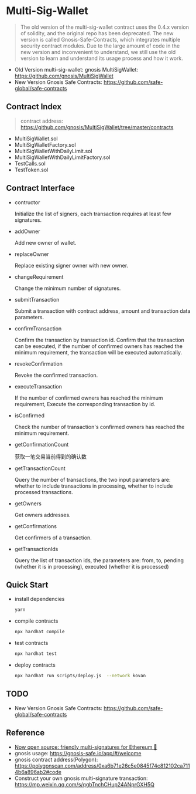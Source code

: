 # Multi-Sig-Wallet

> The old version of the multi-sig-wallet contract uses the 0.4.x version of solidity, and the original repo has been deprecated. The new version is called Gnosis-Safe-Contracts, which integrates multiple security contract modules. Due to the large amount of code in the new version and inconvenient to understand, we still use the old version to learn and understand its usage process and how it work.

- Old Version multi-sig-wallet: gnosis MultiSigWallet: <https://github.com/gnosis/MultiSigWallet>
- New Version Gnosis Safe Contracts: <https://github.com/safe-global/safe-contracts>

## Contract Index

> contract address: <https://github.com/gnosis/MultiSigWallet/tree/master/contracts>

- MultiSigWallet.sol
- MultiSigWalletFactory.sol
- MultiSigWalletWithDailyLimit.sol
- MultiSigWalletWithDailyLimitFactory.sol
- TestCalls.sol
- TestToken.sol

## Contract Interface

- contructor

  Initialize the list of signers, each transaction requires at least few signatures.

- addOwner

  Add new owner of wallet.

- replaceOwner

  Replace existing signer owner with new owner.

- changeRequirement

  Change the minimum number of signatures.

- submitTransaction

  Submit a transaction with contract address, amount and transaction data parameters.

- confirmTransaction

  Confirm the transaction by transaction id. Confirm that the transaction can be executed, if the number of confirmed owners has reached the minimum requirement, the transaction will be executed automatically.

- revokeConfirmation

  Revoke the confirmed transaction.

- executeTransaction

  If the number of confirmed owners has reached the minimum requirement, Execute the corresponding transaction by id.

- isConfirmed

  Check the number of transaction's confirmed owners has reached the minimum requirement.

- getConfirmationCount

  获取一笔交易当前得到的确认数

- getTransactionCount

  Query the number of transactions, the two input parameters are: whether to include transactions in processing, whether to include processed transactions.

- getOwners

  Get owners addresses.

- getConfirmations

  Get confirmers of a transaction.

- getTransactionIds
  
  Query the list of transaction ids, the parameters are: from, to, pending (whether it is in processing), executed (whether it is processed)

## Quick Start

- install dependencies

  ```sh
  yarn
  ```

- compile contracts

  ```sh
  npx hardhat compile
  ```

- test contracts

  ```sh
  npx hardhat test
  ```

- deploy contracts

  ```sh
  npx hardhat run scripts/deploy.js  --network kovan
  ```

## TODO

- New Version Gnosis Safe Contracts: <https://github.com/safe-global/safe-contracts>

## Reference

- [Now open source: friendly multi-signatures for Ethereum 🔑](https://medium.com/dsys/now-open-source-friendly-multi-signatures-for-ethereum-d75ca5a0dc5c)
- gnosis usage: <https://gnosis-safe.io/app/#/welcome>
- gnosis contract address(Polygon): <https://polygonscan.com/address/0xa6b71e26c5e0845f74c812102ca7114b6a896ab2#code>
- Construct your own gnosis multi-signature transaction: <https://mp.weixin.qq.com/s/qgbTnchCHup24ANprGXH5Q>
